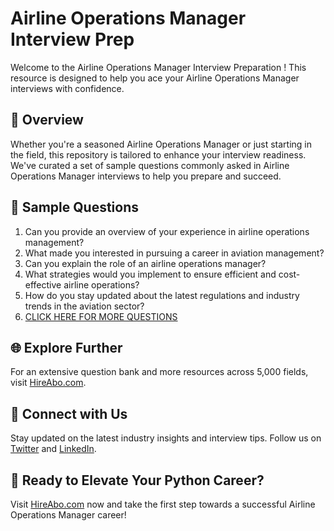 # Airline Operations Manager Interview Prep

Welcome to the Airline Operations Manager Interview Preparation ! This resource is designed to help you ace your Airline Operations Manager interviews with confidence.

## 🚀 Overview

Whether you're a seasoned Airline Operations Manager or just starting in the field, this repository is tailored to enhance your interview readiness. We've curated a set of sample questions commonly asked in Airline Operations Manager interviews to help you prepare and succeed.

## 📝 Sample Questions

1. Can you provide an overview of your experience in airline operations management?
2. What made you interested in pursuing a career in aviation management?
3. Can you explain the role of an airline operations manager?
4. What strategies would you implement to ensure efficient and cost-effective airline operations?
5. How do you stay updated about the latest regulations and industry trends in the aviation sector?
6. [CLICK HERE FOR MORE QUESTIONS](https://hireabo.com/job/23_3_11/Airline%20Operations%20Manager)

## 🌐 Explore Further

For an extensive question bank and more resources across 5,000 fields, visit [HireAbo.com](https://www.hireabo.com).

## 📱 Connect with Us

Stay updated on the latest industry insights and interview tips. Follow us on [Twitter](https://twitter.com/hireabo) and [LinkedIn](https://www.linkedin.com/in/hire-abo-3609972a8/).

## 🚀 Ready to Elevate Your Python Career?

Visit [HireAbo.com](https://www.hireabo.com) now and take the first step towards a successful Airline Operations Manager career!